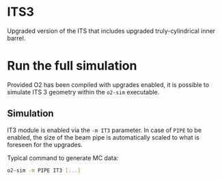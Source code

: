 <!-- doxy
\page refDetectorsUpgradesIT3 UpgradesIT3
/doxy -->

# ITS3
Upgraded version of the ITS that includes upgraded truly-cylindrical inner barrel.

# Run the full simulation
Provided O2 has been compiled with upgrades enabled, it is possible to simulate ITS 3 geometry within the `o2-sim` executable.

## Simulation
IT3 module is enabled via the `-m IT3` parameter.
In case of `PIPE` to be enabled, the size of the beam pipe is automatically scaled to what is foreseen for the upgrades.

Typical command to generate MC data:
```bash
o2-sim -m PIPE IT3 [...]
```

<!-- ## Reconstruction
Currently, the reconstruction is driven the `Detectors/Upgrades/ALICE3/TRK/macros/ALICE3toAO2D.C`, which takes as input the hits generated by simulation. Hits can be smeared upon request (see `kUseSmearing`). -->